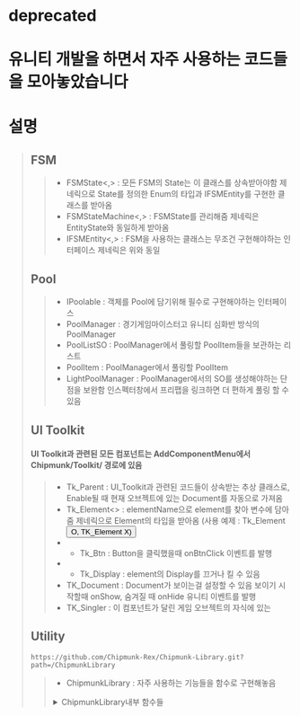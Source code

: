 # deprecated

# 유니티 개발을 하면서 자주 사용하는 코드들을 모아놓았습니다

# 설명

> ## FSM
>
> > - FSMState<,> : 모든 FSM의 State는 이 클래스를 상속받아야함
> >   제네릭으로 State를 정의한 Enum의 타입과 IFSMEntity를 구현한 클래스를 받아옴
> > - FSMStateMachine<,> : FSMState를 관리해줌
> >   제네릭은 EntityState와 동일하게 받아옴
> > - IFSMEntity<,> : FSM을 사용하는 클래스는 무조건 구현해야하는 인터페이스
> >   제네릭은 위와 동일
>
> ## Pool
>
> > - IPoolable : 객체를 Pool에 담기위해 필수로 구현해야하는 인터페이스
> > - PoolManager : 경기게임마이스터고 유니티 심화반 방식의 PoolManager
> > - PoolListSO : PoolManager에서 풀링할 PoolItem들을 보관하는 리스트
> > - PoolItem : PoolManager에서 풀링할 PoolItem
> > - LightPoolManager : PoolManager에서의 SO를 생성해야하는 단점을 보완함
> >   인스펙터창에서 프리팹을 링크하면 더 편하게 풀링 할 수 있음
>
> ## UI Toolkit
>
> #### UI Toolkit과 관련된 모든 컴포넌트는 AddComponentMenu에서 Chipmunk/Toolkit/ 경로에 있음
>
> > - Tk_Parent : UI_Toolkit과 관련된 코드들이 상속받는 추상 클래스로,
> >   Enable될 때 현재 오브젝트에 있는 Document를 자동으로 가져옴
> > - Tk_Element<> : elementName으로 element를 찾아 변수에 담아줌
> >   제네릭으로 Element의 타입을 받아옴
> >   (사용 예제 : Tk_Element<Button> O, TK_Element<ScriptableObject> X)
> > - - Tk_Btn : Button을 클릭했을때 onBtnClick 이벤트를 발행
> > - - Tk_Display : element의 Display를 끄거나 킬 수 있음
> > - TK_Document : Document가 보이는걸 설정할 수 있음
> >   보이기 시작할때 onShow, 숨겨질 때 onHide 유니티 이벤트를 발행
> > - TK_Singler : 이 컴포넌트가 달린 게임 오브젝트의 자식에 있는
>
> ## Utility
>``` https://github.com/Chipmunk-Rex/Chipmunk-Library.git?path=/ChipmunkLibrary ```
> > - ChipmunkLibrary : 자주 사용하는 기능들을 함수로 구현해놓음
> > <details>
> > <summary> ChipmunkLibrary내부 함수들</summary>
> > GetComponentWhenNull<> component 변수가 비어있을때만 getComponent를 해주는 함수
> > </details>
